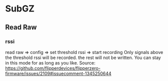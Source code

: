 
# SubGZ
## Read Raw
### rssi
read raw  => config => set threshold rssi => start recording
Only signals above the threshold rssi will be recorded. the rest will not be written. You can stay in this mode for as long as you like.
Source: https://github.com/flipperdevices/flipperzero-firmware/issues/2109#issuecomment-1345250644
